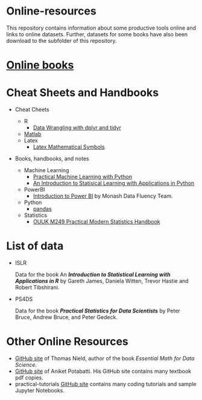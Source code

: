 # Online-resources

This repository contains information about some productive tools online and links to online datasets. Further, datasets for some books have also been download to the subfolder of this repository.

# [Online books](https://nbviewer.org/github/stevenkhwun/Online-resources/blob/main/OnlineBooks.html)

# Cheat Sheets and Handbooks
* Cheat Cheets
  * R
    * [Data Wrangling  with dplyr and tidyr](https://nbviewer.org/github/stevenkhwun/Online-resources/blob/main/Cheat_Sheets/R/Data_Wrangling_with_dplyr_and_tidyr.pdf)
  * [Matlab](https://nbviewer.org/github/stevenkhwun/Online-resources/blob/main/Cheat_Sheets/MATLAB/Cheatsheet.pdf)
  * Latex
    * [Latex Mathematical Symbols](https://nbviewer.org/github/stevenkhwun/Online-resources/blob/main/Cheat_Sheets/LATEX/symbols.pdf)

* Books, handbooks, and notes
  * Machine Learning
    * [Practical Machine Learning with Python](https://nbviewer.org/github/stevenkhwun/Online-resources/blob/main/Books_Handbooks_Notes/Machine-Learning/Practical-Machine-Learning-with-Python.pdf)
    * [An Introduction to Statisical Learning with Applications in Python](https://github.com/stevenkhwun/Online-resources/Books_Handbooks_Notes/Machine-Learning/ISLP_website.pdf)
  * PowerBI
    * [Introduction to Power BI](https://nbviewer.org/github/stevenkhwun/Online-resources/blob/main/Books_Handbooks_Notes/PowerBI/powerbi-intro.pdf) by Monash Data Fluency Team.
  * Python
    * [pandas](https://nbviewer.org/github/stevenkhwun/Online-resources/blob/main/Handbooks/Python/pandas.pdf)
  * Statistics
    * [OUUK M249 Practical Modern Statistics Handbook](https://nbviewer.org/github/stevenkhwun/Online-resources/blob/main/Handbooks/Statistics/OUUK_M249.pdf)


# List of data

* ISLR

  Data for the book An ***Introduction to Statistical Learning with Applications in R*** by   Gareth James, Daniela Witten, Trevor Hastie and Robert Tibshirani.
  
* PS4DS

  Data for the book ***Practical Statistics for Data Scientists*** by Peter Bruce, Andrew Bruce, and Peter Gedeck.

# Other Online Resources

* [GitHub site](https://github.com/thomasnield) of Thomas Nield, author of the book _Essential Math for Data Science_.
* [GitHub site](https://github.com/aniketpotabatti) of Aniket Potabatti. His GitHub site contains many textbook pdf copies.
* practical-tutorials [GitHub site](https://github.com/practical-tutorials) contains many coding tutorials and sample Jupyter Notebooks.
